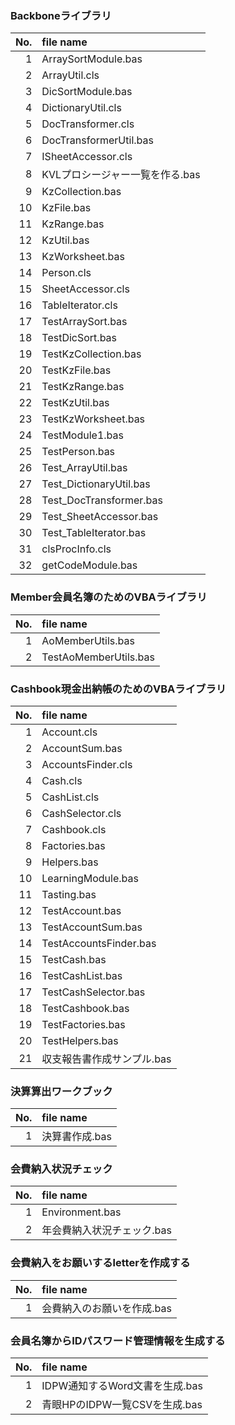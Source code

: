 ### Backboneライブラリ
|No.|file name|
|--:|:--------|
|1|ArraySortModule.bas|
|2|ArrayUtil.cls|
|3|DicSortModule.bas|
|4|DictionaryUtil.cls|
|5|DocTransformer.cls|
|6|DocTransformerUtil.bas|
|7|ISheetAccessor.cls|
|8|KVLプロシージャー一覧を作る.bas|
|9|KzCollection.bas|
|10|KzFile.bas|
|11|KzRange.bas|
|12|KzUtil.bas|
|13|KzWorksheet.bas|
|14|Person.cls|
|15|SheetAccessor.cls|
|16|TableIterator.cls|
|17|TestArraySort.bas|
|18|TestDicSort.bas|
|19|TestKzCollection.bas|
|20|TestKzFile.bas|
|21|TestKzRange.bas|
|22|TestKzUtil.bas|
|23|TestKzWorksheet.bas|
|24|TestModule1.bas|
|25|TestPerson.bas|
|26|Test_ArrayUtil.bas|
|27|Test_DictionaryUtil.bas|
|28|Test_DocTransformer.bas|
|29|Test_SheetAccessor.bas|
|30|Test_TableIterator.bas|
|31|clsProcInfo.cls|
|32|getCodeModule.bas|


### Member会員名簿のためのVBAライブラリ
|No.|file name|
|--:|:--------|
|1|AoMemberUtils.bas|
|2|TestAoMemberUtils.bas|


### Cashbook現金出納帳のためのVBAライブラリ
|No.|file name|
|--:|:--------|
|1|Account.cls|
|2|AccountSum.bas|
|3|AccountsFinder.cls|
|4|Cash.cls|
|5|CashList.cls|
|6|CashSelector.cls|
|7|Cashbook.cls|
|8|Factories.bas|
|9|Helpers.bas|
|10|LearningModule.bas|
|11|Tasting.bas|
|12|TestAccount.bas|
|13|TestAccountSum.bas|
|14|TestAccountsFinder.bas|
|15|TestCash.bas|
|16|TestCashList.bas|
|17|TestCashSelector.bas|
|18|TestCashbook.bas|
|19|TestFactories.bas|
|20|TestHelpers.bas|
|21|収支報告書作成サンプル.bas|


### 決算算出ワークブック
|No.|file name|
|--:|:--------|
|1|決算書作成.bas|


### 会費納入状況チェック
|No.|file name|
|--:|:--------|
|1|Environment.bas|
|2|年会費納入状況チェック.bas|


### 会費納入をお願いするletterを作成する
|No.|file name|
|--:|:--------|
|1|会費納入のお願いを作成.bas|


### 会員名簿からIDパスワード管理情報を生成する
|No.|file name|
|--:|:--------|
|1|IDPW通知するWord文書を生成.bas|
|2|青眼HPのIDPW一覧CSVを生成.bas|


